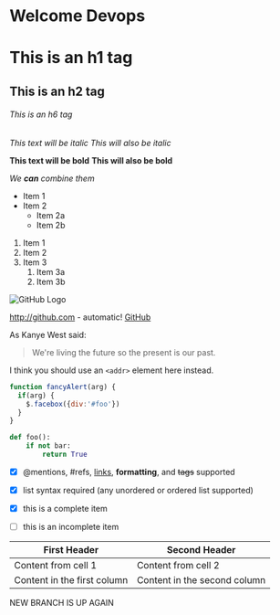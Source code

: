 # Welcome Devops
# This is an h1 tag
## This is an h2 tag
###### This is an h6 tag

*This text will be italic*
_This will also be italic_

**This text will be bold**
__This will also be bold__

_We **can** combine them_

* Item 1
* Item 2
  * Item 2a
  * Item 2b

1. Item 1
1. Item 2
1. Item 3
   1. Item 3a
   1. Item 3b

![GitHub Logo](/images/INT_Logo.jpg)


http://github.com - automatic!
[GitHub](http://github.com)

As Kanye West said:

> We're living the future so
> the present is our past.

I think you should use an
`<addr>` element here instead.

```javascript
function fancyAlert(arg) {
  if(arg) {
    $.facebox({div:'#foo'})
  }
}
```

```python
def foo():
    if not bar:
        return True
```

- [x] @mentions, #refs, [links](), **formatting**, and <del>tags</del> supported
- [x] list syntax required (any unordered or ordered list supported)
- [x] this is a complete item
- [ ] this is an incomplete item


First Header | Second Header
------------ | -------------
Content from cell 1 | Content from cell 2
Content in the first column | Content in the second column

NEW BRANCH IS UP AGAIN
